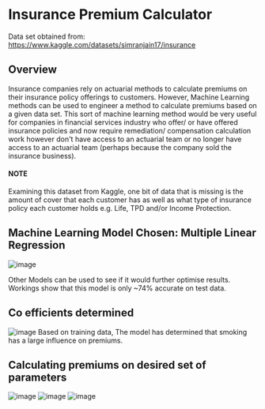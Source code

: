 # Insurance Premium Calculator

Data set obtained from: https://www.kaggle.com/datasets/simranjain17/insurance

## Overview
Insurance companies rely on actuarial methods to calculate premiums on their insurance policy offerings to customers. However, Machine Learning methods can be used to engineer a method to calculate premiums based on a given data set.
This sort of machine learning method would be very useful for companies in financial services industry who offer/ or have offered insurance policies and now require remediation/ compensation calculation work however don't have access to an actuarial team or no longer have access to an actuarial team (perhaps because the company sold the insurance business).

#### NOTE
Examining this dataset from Kaggle, one bit of data that is missing is the amount of cover that each customer has as well as what type of insurance policy each customer holds e.g. Life, TPD and/or Income Protection.

## Machine Learning Model Chosen: Multiple Linear Regression

![image](https://github.com/TON369777/Insurance-Premium-Calculation/assets/156875448/d13922e7-4806-466f-a80c-2a5ce62684e4)

Other Models can be used to see if it would further optimise results. Workings show that this model is only ~74% accurate on test data.

## Co efficients determined
![image](https://github.com/TON369777/Insurance-Premium-Calculation/assets/156875448/56fbb4ea-527a-4721-9c7c-293ed40a7789)
Based on training data, The model has determined that smoking has a large influence on premiums.

## Calculating premiums on desired set of parameters

![image](https://github.com/TON369777/Insurance-Premium-Calculation/assets/156875448/4c96b0f1-6fff-475d-9d48-7f8f1e64ff0d)
![image](https://github.com/TON369777/Insurance-Premium-Calculation/assets/156875448/489c398f-b328-4eae-a114-92a9aec54e8c)
![image](https://github.com/TON369777/Insurance-Premium-Calculation/assets/156875448/bb987f37-78ef-4bc5-aac0-b665dfe7f326)
